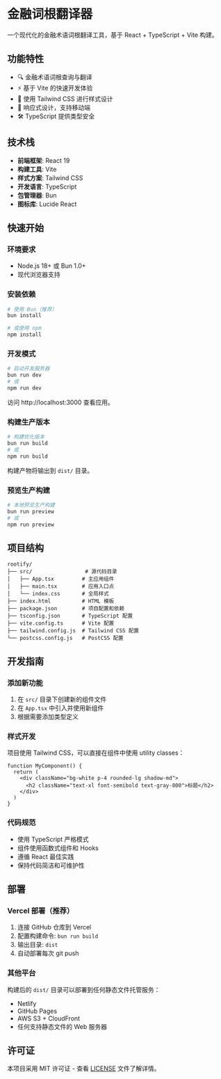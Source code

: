 # 金融词根翻译器

一个现代化的金融术语词根翻译工具，基于 React + TypeScript + Vite 构建。

## 功能特性

- 🔍 金融术语词根查询与翻译
- ⚡ 基于 Vite 的快速开发体验
- 🎨 使用 Tailwind CSS 进行样式设计
- 📱 响应式设计，支持移动端
- 🛠️ TypeScript 提供类型安全

## 技术栈

- **前端框架**: React 19
- **构建工具**: Vite
- **样式方案**: Tailwind CSS
- **开发语言**: TypeScript
- **包管理器**: Bun
- **图标库**: Lucide React

## 快速开始

### 环境要求

- Node.js 18+ 或 Bun 1.0+
- 现代浏览器支持

### 安装依赖

```bash
# 使用 Bun（推荐）
bun install

# 或使用 npm
npm install
```

### 开发模式

```bash
# 启动开发服务器
bun run dev
# 或
npm run dev
```

访问 http://localhost:3000 查看应用。

### 构建生产版本

```bash
# 构建优化版本
bun run build
# 或
npm run build
```

构建产物将输出到 `dist/` 目录。

### 预览生产构建

```bash
# 本地预览生产构建
bun run preview
# 或
npm run preview
```

## 项目结构

```
rootify/
├── src/                 # 源代码目录
│   ├── App.tsx         # 主应用组件
│   ├── main.tsx        # 应用入口点
│   └── index.css       # 全局样式
├── index.html          # HTML 模板
├── package.json        # 项目配置和依赖
├── tsconfig.json       # TypeScript 配置
├── vite.config.ts      # Vite 配置
├── tailwind.config.js  # Tailwind CSS 配置
└── postcss.config.js   # PostCSS 配置
```

## 开发指南

### 添加新功能

1. 在 `src/` 目录下创建新的组件文件
2. 在 `App.tsx` 中引入并使用新组件
3. 根据需要添加类型定义

### 样式开发

项目使用 Tailwind CSS，可以直接在组件中使用 utility classes：

```tsx
function MyComponent() {
  return (
    <div className="bg-white p-4 rounded-lg shadow-md">
      <h2 className="text-xl font-semibold text-gray-800">标题</h2>
    </div>
  )
}
```

### 代码规范

- 使用 TypeScript 严格模式
- 组件使用函数式组件和 Hooks
- 遵循 React 最佳实践
- 保持代码简洁和可维护性

## 部署

### Vercel 部署（推荐）

1. 连接 GitHub 仓库到 Vercel
2. 配置构建命令: `bun run build`
3. 输出目录: `dist`
4. 自动部署每次 git push

### 其他平台

构建后的 `dist/` 目录可以部署到任何静态文件托管服务：
- Netlify
- GitHub Pages
- AWS S3 + CloudFront
- 任何支持静态文件的 Web 服务器


## 许可证

本项目采用 MIT 许可证 - 查看 [LICENSE](LICENSE) 文件了解详情。

